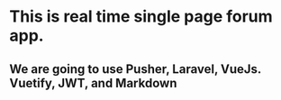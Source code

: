 # This is real time single page forum app.

## We are going to use Pusher, Laravel, VueJs. Vuetify, JWT, and Markdown
